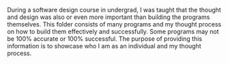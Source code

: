 During a software design course in undergrad, I was taught that the thought and design 
was also or even more important than building the programs themselves. This folder 
consists of many programs and my thought process on how to build them effectively and 
successfully. Some programs may not be 100% accurate or 100% successful. The purpose of 
providing this information is to showcase who I am as an individual and my thought process.
